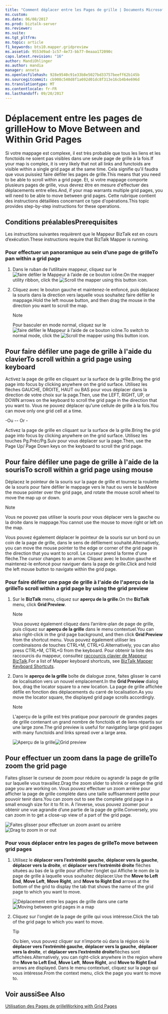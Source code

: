 ```yaml
---
title: "Comment déplacer entre les Pages de grille | Documents Microsoft"
ms.custom: 
ms.date: 06/08/2017
ms.prod: biztalk-server
ms.reviewer: 
ms.suite: 
ms.tgt_pltfrm: 
ms.topic: article
f1_keywords: bts10.mapper.gridpreview
ms.assetid: 9553d9ad-1c57-4e73-bb77-0eaaa172090c
caps.latest.revision: "16"
author: MandiOhlinger
ms.author: mandia
manager: anneta
ms.openlocfilehash: 928e9540c91e33b8e5027bd33757beeff62b145b
ms.sourcegitcommit: cb908c540d8f1a692d01dc8f313e16cb4b4e696d
ms.translationtype: MT
ms.contentlocale: fr-FR
ms.lasthandoff: 09/20/2017
---
```

# <a name="how-to-move-between-and-within-grid-pages"></a><span data-ttu-id="2e0ab-102">Déplacement entre les pages de grille</span><span class="sxs-lookup"><span data-stu-id="2e0ab-102">How to Move Between and Within Grid Pages</span></span>
<span data-ttu-id="2e0ab-103">Si votre mappage est complexe, il est très probable que tous les liens et les fonctoids ne soient pas visibles dans une seule page de grille à la fois.</span><span class="sxs-lookup"><span data-stu-id="2e0ab-103">If your map is complex, it is very likely that not all links and functoids are visible within a single grid page at the same time.</span></span> <span data-ttu-id="2e0ab-104">Cela signifie qu'il faudra que vous puissiez faire défiler les pages de grille.</span><span class="sxs-lookup"><span data-stu-id="2e0ab-104">This means that you need to be able to scroll within a grid page.</span></span> <span data-ttu-id="2e0ab-105">Et, si votre mappage comporte plusieurs pages de grille, vous devrez être en mesure d'effectuer des déplacements entre elles.</span><span class="sxs-lookup"><span data-stu-id="2e0ab-105">And, if your map warrants multiple grid pages, you will need to be able to move between grid pages.</span></span> <span data-ttu-id="2e0ab-106">Cette rubrique contient des instructions détaillées concernant ce type d'opérations.</span><span class="sxs-lookup"><span data-stu-id="2e0ab-106">This topic provides step-by-step instructions for these operations.</span></span>  
  
## <a name="prerequisites"></a><span data-ttu-id="2e0ab-107">Conditions préalables</span><span class="sxs-lookup"><span data-stu-id="2e0ab-107">Prerequisites</span></span>  
 <span data-ttu-id="2e0ab-108">Les instructions suivantes requièrent que le Mappeur BizTalk est en cours d’exécution.</span><span class="sxs-lookup"><span data-stu-id="2e0ab-108">These instructions require that BizTalk Mapper is running.</span></span>  
  
### <a name="to-pan-within-a-grid-page"></a><span data-ttu-id="2e0ab-109">Pour effectuer un panoramique au sein d’une page de grille</span><span class="sxs-lookup"><span data-stu-id="2e0ab-109">To pan within a grid page</span></span>  
  
1.  <span data-ttu-id="2e0ab-110">Dans le ruban de l’utilitaire mappeur, cliquez sur le ![faire défiler le Mappeur à l’aide de ce bouton](../core/media/mapper-pan-hand.gif "Mapper_Pan_Hand") icône.</span><span class="sxs-lookup"><span data-stu-id="2e0ab-110">On the mapper utility ribbon, click the ![Scroll the mapper using this button](../core/media/mapper-pan-hand.gif "Mapper_Pan_Hand") icon.</span></span>  
  
2.  <span data-ttu-id="2e0ab-111">Cliquez avec le bouton gauche et maintenez-le enfoncé, puis déplacez la souris dans la direction vers laquelle vous souhaitez faire défiler le mappage.</span><span class="sxs-lookup"><span data-stu-id="2e0ab-111">Hold the left mouse button, and then drag the mouse in the direction you want to scroll the map.</span></span>  
  
    > [!NOTE]
    >  <span data-ttu-id="2e0ab-112">Pour basculer en mode normal, cliquez sur le ![faire défiler le Mappeur à l’aide de ce bouton](../core/media/mapper-pan-hand.gif "Mapper_Pan_Hand") icône.</span><span class="sxs-lookup"><span data-stu-id="2e0ab-112">To switch to normal mode, click the ![Scroll the mapper using this button](../core/media/mapper-pan-hand.gif "Mapper_Pan_Hand") icon.</span></span>  
  
## <a name="to-scroll-within-a-grid-page-using-keyboard"></a><span data-ttu-id="2e0ab-113">Pour faire défiler une page de grille à l'aide du clavier</span><span class="sxs-lookup"><span data-stu-id="2e0ab-113">To scroll within a grid page using keyboard</span></span>  
 <span data-ttu-id="2e0ab-114">Activez la page de grille en cliquant sur la surface de la grille.</span><span class="sxs-lookup"><span data-stu-id="2e0ab-114">Bring the grid page into focus by clicking anywhere on the grid surface.</span></span> <span data-ttu-id="2e0ab-115">Utilisez les flèches GAUCHE, DROITE, HAUT ou BAS pour vous déplacer dans la direction de votre choix sur la page.</span><span class="sxs-lookup"><span data-stu-id="2e0ab-115">Then, use the LEFT, RIGHT, UP, or DOWN arrows on the keyboard to scroll the grid page in the direction that you want to.</span></span> <span data-ttu-id="2e0ab-116">Vous ne pouvez déplacer qu'une cellule de grille à la fois.</span><span class="sxs-lookup"><span data-stu-id="2e0ab-116">You can move only one grid cell at a time.</span></span>  
  
 <span data-ttu-id="2e0ab-117">\-Ou -</span><span class="sxs-lookup"><span data-stu-id="2e0ab-117">\- Or -</span></span>  
  
 <span data-ttu-id="2e0ab-118">Activez la page de grille en cliquant sur la surface de la grille.</span><span class="sxs-lookup"><span data-stu-id="2e0ab-118">Bring the grid page into focus by clicking anywhere on the grid surface.</span></span> <span data-ttu-id="2e0ab-119">Utilisez les touches Pg.Préc/Pg.Suiv pour vous déplacer sur la page.</span><span class="sxs-lookup"><span data-stu-id="2e0ab-119">Then, use the Page Up/ Page Down keys on the keyboard to scroll the grid page.</span></span>  
  
## <a name="to-scroll-within-a-grid-page-using-mouse"></a><span data-ttu-id="2e0ab-120">Pour faire défiler une page de grille à l'aide de la souris</span><span class="sxs-lookup"><span data-stu-id="2e0ab-120">To scroll within a grid page using mouse</span></span>  
 <span data-ttu-id="2e0ab-121">Déplacez le pointeur de la souris sur la page de grille et tournez la roulette de la souris pour faire défiler le mappage vers le haut ou vers le bas</span><span class="sxs-lookup"><span data-stu-id="2e0ab-121">Move the mouse pointer over the grid page, and rotate the mouse scroll wheel to move the map up or down.</span></span>  
  
> [!NOTE]
>  <span data-ttu-id="2e0ab-122">Vous ne pouvez pas utiliser la souris pour vous déplacer vers la gauche ou la droite dans le mappage.</span><span class="sxs-lookup"><span data-stu-id="2e0ab-122">You cannot use the mouse to move right or left on the map.</span></span>  
  
 <span data-ttu-id="2e0ab-123">Vous pouvez également déplacer le pointeur de la souris sur un bord ou un coin de la page de grille, dans le sens de défilement souhaité.</span><span class="sxs-lookup"><span data-stu-id="2e0ab-123">Alternatively, you can move the mouse pointer to the edge or corner of the grid page in the direction that you want to scroll.</span></span> <span data-ttu-id="2e0ab-124">Le curseur prend la forme d'une flèche.</span><span class="sxs-lookup"><span data-stu-id="2e0ab-124">The cursor changes to an arrow.</span></span> <span data-ttu-id="2e0ab-125">Cliquez avec le bouton gauche et maintenez-le enfoncé pour naviguer dans la page de grille.</span><span class="sxs-lookup"><span data-stu-id="2e0ab-125">Click and hold the left mouse button to navigate within the grid page.</span></span>  
  
### <a name="to-scroll-within-a-grid-page-by-using-the-grid-preview"></a><span data-ttu-id="2e0ab-126">Pour faire défiler une page de grille à l'aide de l'aperçu de la grille</span><span class="sxs-lookup"><span data-stu-id="2e0ab-126">To scroll within a grid page by using the grid preview</span></span>  
  
1.  <span data-ttu-id="2e0ab-127">Sur le **BizTalk** menu, cliquez sur **aperçu de la grille**.</span><span class="sxs-lookup"><span data-stu-id="2e0ab-127">On the **BizTalk** menu, click **Grid Preview**.</span></span>  
  
    > [!NOTE]
    >  <span data-ttu-id="2e0ab-128">Vous pouvez également cliquez dans l’arrière-plan de page de grille, puis cliquez sur **aperçu de la grille** dans le menu contextuel.</span><span class="sxs-lookup"><span data-stu-id="2e0ab-128">You can also right-click in the grid page background, and then click **Grid Preview** from the shortcut menu.</span></span> <span data-ttu-id="2e0ab-129">Vous pouvez également utiliser les combinaisons de touches CTRL+M, CTRL+G.</span><span class="sxs-lookup"><span data-stu-id="2e0ab-129">Alternatively, you can also press CTRL+M, CTRL+G from the keyboard.</span></span> <span data-ttu-id="2e0ab-130">Pour obtenir la liste des raccourcis du mappeur, consultez [raccourcis clavier de Mappeur BizTalk](../core/biztalk-mapper-keyboard-shortcuts.md).</span><span class="sxs-lookup"><span data-stu-id="2e0ab-130">For a list of Mapper keyboard shortcuts, see [BizTalk Mapper Keyboard Shortcuts](../core/biztalk-mapper-keyboard-shortcuts.md).</span></span>  
  
2.  <span data-ttu-id="2e0ab-131">Dans le **aperçu de la grille** boîte de dialogue zone, faites glisser le carré de localisation vers un nouvel emplacement.</span><span class="sxs-lookup"><span data-stu-id="2e0ab-131">In the **Grid Preview** dialog box, drag the locator square to a new location.</span></span> <span data-ttu-id="2e0ab-132">La page de grille affichée défile en fonction des déplacements du carré de localisation.</span><span class="sxs-lookup"><span data-stu-id="2e0ab-132">As you move the locator square, the displayed grid page scrolls accordingly.</span></span>  
  
    > [!NOTE]
    >  <span data-ttu-id="2e0ab-133">L'aperçu de la grille est très pratique pour parcourir de grandes pages de grille contenant un grand nombre de fonctoids et de liens répartis sur une large zone.</span><span class="sxs-lookup"><span data-stu-id="2e0ab-133">The grid preview is useful for navigating large grid pages with many functoids and links spread over a large area.</span></span>  
  
     <span data-ttu-id="2e0ab-134">![Aperçu de la grille](../core/media/gridpreview.gif "GridPreview")</span><span class="sxs-lookup"><span data-stu-id="2e0ab-134">![Grid preview](../core/media/gridpreview.gif "GridPreview")</span></span>  
  
## <a name="to-zoom-the-grid-page"></a><span data-ttu-id="2e0ab-135">Pour effectuer un zoom dans la page de grille</span><span class="sxs-lookup"><span data-stu-id="2e0ab-135">To zoom the grid page</span></span>  
 <span data-ttu-id="2e0ab-136">Faites glisser le curseur de zoom pour réduire ou agrandir la page de grille sur laquelle vous travaillez.</span><span class="sxs-lookup"><span data-stu-id="2e0ab-136">Drag the zoom slider to shrink or enlarge the grid page you are working on.</span></span> <span data-ttu-id="2e0ab-137">Vous pouvez effectuer un zoom arrière pour afficher la page de grille complète dans une taille suffisamment petite pour pouvoir tenir dans.</span><span class="sxs-lookup"><span data-stu-id="2e0ab-137">You can zoom out to see the complete grid page in a small enough size for it to fit in.</span></span> <span data-ttu-id="2e0ab-138">À l’inverse, vous pouvez zoomer pour obtenir une vue agrandie d’une partie de la page de grille.</span><span class="sxs-lookup"><span data-stu-id="2e0ab-138">Conversely, you can zoom in to get a close-up view of a part of the grid page.</span></span>  
  
 <span data-ttu-id="2e0ab-139">![Faites glisser pour effectuer un zoom avant ou arrière](../core/media/zoom-gridpage.gif "Zoom_gridpage")</span><span class="sxs-lookup"><span data-stu-id="2e0ab-139">![Drag to zoom in or out](../core/media/zoom-gridpage.gif "Zoom_gridpage")</span></span>  
  
### <a name="to-move-between-grid-pages"></a><span data-ttu-id="2e0ab-140">Pour vous déplacer entre les pages de grille</span><span class="sxs-lookup"><span data-stu-id="2e0ab-140">To move between grid pages</span></span>  
  
1.  <span data-ttu-id="2e0ab-141">Utilisez le **déplacer vers l’extrémité gauche**, **déplacer vers la gauche**, **déplacer vers la droite**, et **déplacer vers l’extrémité droite** flèches situées au bas de la grille pour afficher l’onglet qui Affiche le nom de la page de grille à laquelle vous souhaitez déplacer.</span><span class="sxs-lookup"><span data-stu-id="2e0ab-141">Use the **Move to Left End**, **Move Left**, **Move Right**, and **Move to Right End** arrows at the bottom of the grid to display the tab that shows the name of the grid page to which you want to move.</span></span>  
  
     <span data-ttu-id="2e0ab-142">![Déplacement entre les pages de grille dans une carte](../core/media/move-between-grid-pages.gif "Move_between_grid_pages")</span><span class="sxs-lookup"><span data-stu-id="2e0ab-142">![Moving between grid pages in a map](../core/media/move-between-grid-pages.gif "Move_between_grid_pages")</span></span>  
  
2.  <span data-ttu-id="2e0ab-143">Cliquez sur l'onglet de la page de grille qui vous intéresse.</span><span class="sxs-lookup"><span data-stu-id="2e0ab-143">Click the tab of the grid page to which you want to move.</span></span>  
  
    > [!TIP]
    >  <span data-ttu-id="2e0ab-144">Ou bien, vous pouvez cliquer sur n’importe où dans la région où le **déplacer vers l’extrémité gauche**, **déplacer vers la gauche**, **déplacer vers la droite**, et **déplacer vers l’extrémité droite**flèches sont affichées.</span><span class="sxs-lookup"><span data-stu-id="2e0ab-144">Alternatively, you can right-click anywhere in the region where the **Move to Left End**, **Move Left**, **Move Right**, and **Move to Right End** arrows are displayed.</span></span> <span data-ttu-id="2e0ab-145">Dans le menu contextuel, cliquez sur la page qui vous intéresse.</span><span class="sxs-lookup"><span data-stu-id="2e0ab-145">From the context menu, click the page you want to move to.</span></span>  
  
## <a name="see-also"></a><span data-ttu-id="2e0ab-146">Voir aussi</span><span class="sxs-lookup"><span data-stu-id="2e0ab-146">See Also</span></span>  
 [<span data-ttu-id="2e0ab-147">Utilisation des Pages de grille</span><span class="sxs-lookup"><span data-stu-id="2e0ab-147">Working with Grid Pages</span></span>](../core/working-with-grid-pages.md)